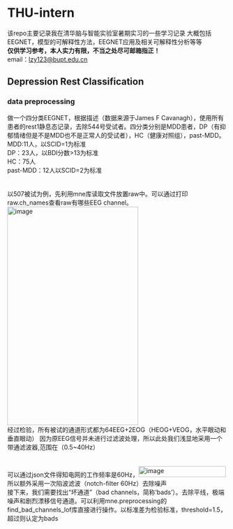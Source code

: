 # THU-intern
该repo主要记录我在清华脑与智能实验室暑期实习的一些学习记录
大概包括EEGNET，模型的可解释性方法，EEGNET应用及相关可解释性分析等等\
**仅供学习参考，本人实力有限，不当之处尽可邮箱指正！**\
email：lzy123@bupt.edu.cn

## Depression Rest Classification
### data preprocessing
做一个四分类EEGNET，根据描述（数据来源于James F Cavanagh），使用所有患者的rest1静息态记录，去除544号受试者。四分类分别是MDD患者，DP（有抑郁情绪但是不是MDD也不是正常人的受试者），HC（健康对照组），past-MDD。\
MDD:11人，以SCID=1为标准\
DP：23人，以BDI分数>13为标准\
HC：75人\
past-MDD：12人以SCID=2为标准\
\
\
以507被试为例，先利用mne库读取文件放置raw中。可以通过打印raw.ch_names查看raw有哪些EEG channel。
<img width="300" height="500" alt="image" src="https://github.com/user-attachments/assets/873e8bed-dc8f-47eb-acc4-684a45d57239" />\
经过检验，所有被试的通道形式都为64EEG+2EOG（HEOG+VEOG，水平眼动和垂直眼动）
因为原EEG信号并未进行过滤波处理，所以此处我们浅显地采用一个带通滤波器,范围在（0.5~40Hz）\
\
\
可以通过json文件得知电网的工作频率是60Hz，<img width="200" height="25" alt="image" src="https://github.com/user-attachments/assets/999d1f09-ca96-4ddb-9150-08a8e3999983" />\
所以额外采用一次陷波滤波（notch-filter 60Hz）去除噪声\
接下来，我们需要找出“坏通道”（bad channels，简称‘bads’）。去除平线，极端噪声和剧烈漂移信号通道。可以利用mne.preprocessing的find_bad_channels_lof库直接进行操作。以标准差为检验标准，threshold=1.5，超过则认定为bads
